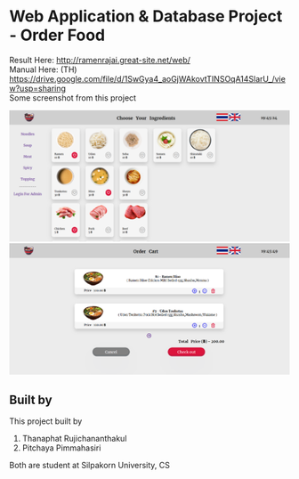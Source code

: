 # Web Application & Database Project - Order Food
Result Here: http://ramenrajai.great-site.net/web/ <br>
Manual Here: (TH) https://drive.google.com/file/d/1SwGya4_aoGjWAkovtTINSOqA14SlarU_/view?usp=sharing <br>
Some screenshot from this project

<img src="Images/Screenshot(1).png">
<img src="Images/Screenshot(2).png">


## Built by
This project built by
<ol>
  <li> Thanaphat Rujichananthakul </li>
  <li> Pitchaya Pimmahasiri </li>
</ol>

Both are student at Silpakorn University, CS
